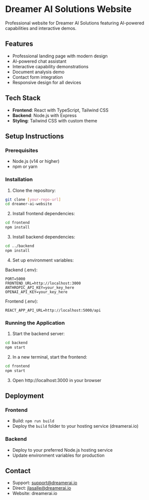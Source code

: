 # Dreamer AI Solutions Website

Professional website for Dreamer AI Solutions featuring AI-powered capabilities and interactive demos.

## Features

- Professional landing page with modern design
- AI-powered chat assistant
- Interactive capability demonstrations
- Document analysis demo
- Contact form integration
- Responsive design for all devices

## Tech Stack

- **Frontend**: React with TypeScript, Tailwind CSS
- **Backend**: Node.js with Express
- **Styling**: Tailwind CSS with custom theme

## Setup Instructions

### Prerequisites

- Node.js (v14 or higher)
- npm or yarn

### Installation

1. Clone the repository:
```bash
git clone [your-repo-url]
cd dreamer-ai-website
```

2. Install frontend dependencies:
```bash
cd frontend
npm install
```

3. Install backend dependencies:
```bash
cd ../backend
npm install
```

4. Set up environment variables:

Backend (.env):
```
PORT=5000
FRONTEND_URL=http://localhost:3000
ANTHROPIC_API_KEY=your_key_here
OPENAI_API_KEY=your_key_here
```

Frontend (.env):
```
REACT_APP_API_URL=http://localhost:5000/api
```

### Running the Application

1. Start the backend server:
```bash
cd backend
npm start
```

2. In a new terminal, start the frontend:
```bash
cd frontend
npm start
```

3. Open http://localhost:3000 in your browser

## Deployment

### Frontend
- Build: `npm run build`
- Deploy the `build` folder to your hosting service (dreamerai.io)

### Backend
- Deploy to your preferred Node.js hosting service
- Update environment variables for production

## Contact

- Support: support@dreamerai.io
- Direct: jlasalle@dreamerai.io
- Website: dreamerai.io